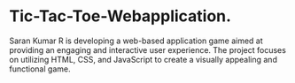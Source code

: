 # Tic-Tac-Toe-Webapplication.
Saran Kumar R is developing a web-based application game aimed at providing an engaging and interactive user experience. The project focuses on utilizing HTML, CSS, and JavaScript to create a visually appealing and functional game.
